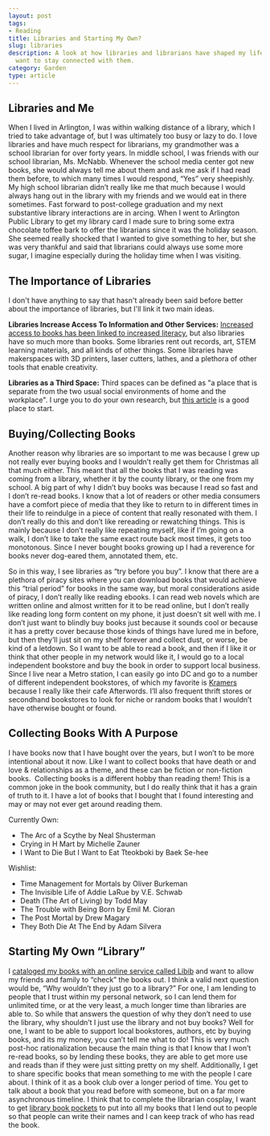 ```yaml
---
layout: post
tags:
- Reading
title: Libraries and Starting My Own?
slug: libraries
description: A look at how libraries and librarians have shaped my life, and how I
  want to stay connected with them.
category: Garden
type: article
---
```


## Libraries and Me
When I lived in Arlington, I was within walking distance of a library, which I tried to take advantage of, but I was ultimately too busy or lazy to do. I love libraries and have much respect for librarians, my grandmother was a school librarian for over forty years. In middle school, I was friends with our school librarian, Ms. McNabb. Whenever the school media center got new books, she would always tell me about them and ask me ask if I had read them before, to which many times I would respond, “Yes” very sheepishly. My high school librarian didn’t really like me that much because I would always hang out in the library with my friends and we would eat in there sometimes. Fast forward to post-college graduation and my next substantive library interactions are in arcing. When I went to Arlington Public Library to get my library card I made sure to bring some extra chocolate toffee bark to offer the librarians since it was the holiday season. She seemed really shocked that I wanted to give something to her, but she was very thankful and said that librarians could always use some more sugar, I imagine especially during the holiday time when I was visiting.

## The Importance of Libraries
I don't have anything to say that hasn't already been said before better about the importance of libraries, but I'll link it two main ideas.

**Libraries Increase Access To Information and Other Services:** [Increased access to books has been linked to increased literacy](https://www2.ed.gov/datastory/bookaccess/index.html), but also libraries have so much more than books. Some libraries rent out records, art, STEM learning materials, and all kinds of other things. Some libraries have makerspaces with 3D printers, laser cutters, lathes, and a plethora of other tools that enable creativity.

**Libraries as a Third Space:** Third spaces can be defined as "a place that is separate from the two usual social environments of home and the workplace". I urge you to do your own research, but [this article](https://www.aei.org/politics-and-public-opinion/libraries-should-be-third-places/) is a good place to start.

## Buying/Collecting Books
Another reason why libraries are so important to me was because I grew up not really ever buying books and I wouldn’t really get them for Christmas all that much either. This meant that all the books that I was reading was coming from a library, whether it by the county library, or the one from my school. A big part of why I didn’t buy books was because I read so fast and I don’t re-read books. I know that a lot of readers or other media consumers have a comfort piece of media that they like to return to in different times in their life to reindulge in a piece of content that really resonated with them. I don’t really do this and don’t like rereading or rewatching things. This is mainly because I don’t really like repeating myself, like if I’m going on a walk, I don’t like to take the same exact route back most times, it gets too monotonous. Since I never bought books growing up I had a reverence for books never dog-eared them, annotated them, etc.

So in this way, I see libraries as “try before you buy”. I know that there are a plethora of piracy sites where you can download books that would achieve this “trial period” for books in the same way, but moral considerations aside of piracy, I don’t really like reading ebooks. I can read web novels which are written online and almost written for it to be read online, but I don’t really like reading long form content on my phone, it just doesn’t sit well with me. I don’t just want to blindly buy books just because it sounds cool or because it has a pretty cover because those kinds of things have lured me in before, but then they’ll just sit on my shelf forever and collect dust, or worse, be kind of a letdown. So I want to be able to read a book, and then if I like it or think that other people in my network would like it, I would go to a local independent bookstore and buy the book in order to support local business. Since I live near a Metro station, I can easily go into DC and go to a number of different independent bookstores, of which my favorite is [Kramers](https://www.kramers.com/) because I really like their cafe Afterwords. I’ll also frequent thrift stores or secondhand bookstores to look for niche or random books that I wouldn’t have otherwise bought or found.

## Collecting Books With A Purpose
I have books now that I have bought over the years, but I won’t to be more intentional about it now. Like I want to collect books that have death or and love & relationships as a theme, and these can be fiction or non-fiction books.  Collecting books is a different hobby than reading them! This is a common joke in the book community, but I do really think that it has a grain of truth to it. I have a lot of books that I bought that I found interesting and may or may not ever get around reading them.

Currently Own:
- The Arc of a Scythe by Neal Shusterman
- Crying in H Mart by Michelle Zauner
- I Want to Die But I Want to Eat Tteokboki by Baek Se-hee

Wishlist:
- Time Management for Mortals by Oliver Burkeman
- The Invisible Life of Addie LaRue by V.E. Schwab
- Death (The Art of Living) by Todd May
- The Trouble with Being Born by Emil M. Cioran
- The Post Mortal by Drew Magary
- They Both Die At The End by Adam Silvera

## Starting My Own “Library”
I [cataloged my books with an online service called Libib](https://www.libib.com/u/reesdraminski) and want to allow my friends and family to “check” the books out. I think a valid next question would be, “Why wouldn’t they just go to a library?” For one, I am lending to people that I trust within my personal network, so I can lend them for unlimited time, or at the very least, a much longer time than libraries are able to. So while that answers the question of why they don’t need to use the library, why shouldn’t I just use the library and not buy books? Well for one, I want to be able to support local bookstores, authors, etc by buying books, and its my money, you can’t tell me what to do! This is very much post-hoc rationalization because the main thing is that I know that I won’t re-read books, so by lending these books, they are able to get more use and reads than if they were just sitting pretty on my shelf. Additionally, I get to share specific books that mean something to me with the people I care about. I think of it as a book club over a longer period of time. You get to talk about a book that you read before with someone, but on a far more asynchronous timeline. I think that to complete the librarian cosplay, I want to get [library book pockets](https://www.thelibrarystore.com/product/cn41-1000/library-book-pockets) to put into all my books that I lend out to people so that people can write their names and I can keep track of who has read the book.